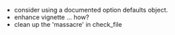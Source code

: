 - consider using a documented option defaults object.
- enhance vignette ... how?
- clean up the 'massacre' in check_file
